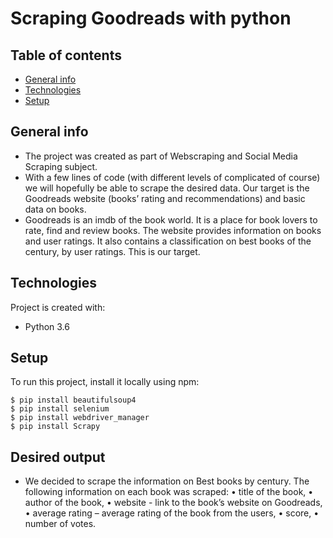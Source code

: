 # Scraping Goodreads with python
## Table of contents
* [General info](#general-info)
* [Technologies](#technologies)
* [Setup](#setup)

## General info
* The project was created as part of Webscraping and Social Media Scraping subject. 
* With a few lines of code (with different levels of complicated of course) we will hopefully be able to scrape the desired data. Our target is the Goodreads website (books’ rating and recommendations) and basic data on books.
* Goodreads is an imdb of the book world. It is a place for book lovers to rate, find and review books. The website provides information on books and user ratings. It also contains a classification on best books of the century, by user ratings. This is our target.

	
## Technologies
Project is created with:
* Python 3.6
	
## Setup
To run this project, install it locally using npm:

```
$ pip install beautifulsoup4
$ pip install selenium
$ pip install webdriver_manager
$ pip install Scrapy
```

## Desired output	
* We decided to scrape the information on Best books by century. The following information on each book was scraped:
•	title of the book,
•	author of the book,
•	website - link to the book’s website on Goodreads,
•	average rating – average rating of the book from the users,
•	score,
•	number of votes.
